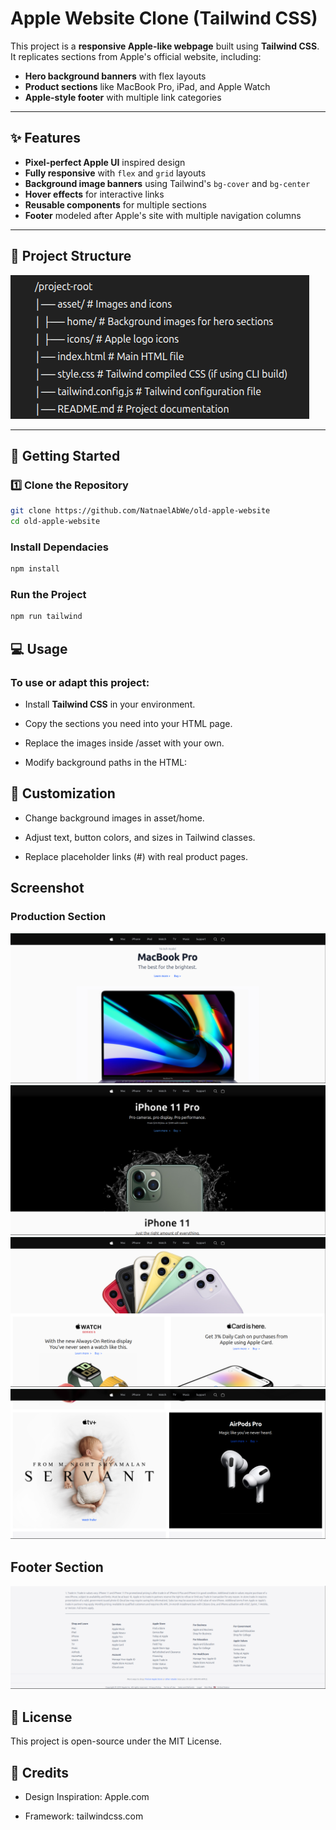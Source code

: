 # Apple Website Clone (Tailwind CSS)

This project is a **responsive Apple-like webpage** built using **Tailwind CSS**.  
It replicates sections from Apple's official website, including:

- **Hero background banners** with flex layouts
- **Product sections** like MacBook Pro, iPad, and Apple Watch
- **Apple-style footer** with multiple link categories

---

## ✨ Features

- **Pixel-perfect Apple UI** inspired design
- **Fully responsive** with `flex` and `grid` layouts
- **Background image banners** using Tailwind's `bg-cover` and `bg-center`
- **Hover effects** for interactive links
- **Reusable components** for multiple sections
- **Footer** modeled after Apple's site with multiple navigation columns

---

## 📂 Project Structure

![alt text](image.png)

---

## 🚀 Getting Started

### 1️⃣ Clone the Repository

```bash
git clone https://github.com/NatnaelAbWe/old-apple-website
cd old-apple-website
```

### Install Dependacies

```bash
npm install
```

### Run the Project

```bash
npm run tailwind
```

## 💻 Usage

### To use or adapt this project:

- Install **Tailwind CSS** in your environment.

- Copy the sections you need into your HTML page.

- Replace the images inside /asset with your own.

- Modify background paths in the HTML:

## 🎨 Customization

- Change background images in asset/home.

- Adjust text, button colors, and sizes in Tailwind classes.

- Replace placeholder links (#) with real product pages.

## Screenshot

### Production Section

![alt text](image-1.png)
![alt text](image-2.png)
![alt text](image-3.png)
![alt text](image-4.png)

## Footer Section

![alt text](image-5.png)

## 📄 License

This project is open-source under the MIT License.

## 🙌 Credits

- Design Inspiration: Apple.com

- Framework: tailwindcss.com
